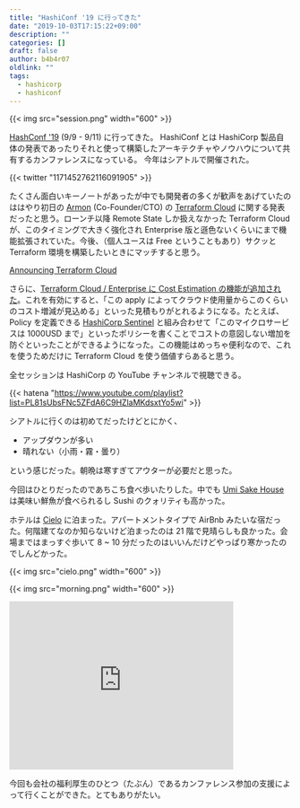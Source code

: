 ```yaml
---
title: "HashiConf '19 に行ってきた"
date: "2019-10-03T17:15:22+09:00"
description: ""
categories: []
draft: false
author: b4b4r07
oldlink: ""
tags:
  - hashicorp
  - hashiconf
---
```


{{< img src="session.png" width="600" >}}

[HashConf '19](https://hashiconf.com/) (9/9 - 9/11) に行ってきた。
HashiConf とは HashiCorp 製品自体の発表であったりそれと使って構築したアーキテクチャやノウハウについて共有するカンファレンスになっている。
今年はシアトルで開催された。

{{< twitter "1171452762116091905" >}}

たくさん面白いキーノートがあったが中でも開発者の多くが歓声をあげていたのははやり初日の [Armon](https://twitter.com/armon) (Co-Founder/CTO) の [Terraform Cloud](https://www.terraform.io/) に関する発表だったと思う。ローンチ以降 Remote State しか扱えなかった Terraform Cloud が、このタイミングで大きく強化され Enterprise 版と遜色ないくらいにまで機能拡張されていた。今後、（個人ユースは Free ということもあり）サクッと Terraform 環境を構築したいときにマッチすると思う。

[Announcing Terraform Cloud](https://www.hashicorp.com/blog/announcing-terraform-cloud)

さらに、[Terraform Cloud / Enterprise に Cost Estimation の機能が追加された](https://www.hashicorp.com/blog/announcing-cost-estimation-for-terraform-cloud-and-enterprise)。これを有効にすると、「この apply によってクラウド使用量からこのくらいのコスト増減が見込める」といった見積もりがとれるようになる。たとえば、Policy を定義できる [HashiCorp Sentinel](https://www.hashicorp.com/sentinel/) と組み合わせて「このマイクロサービスは 1000USD まで」といったポリシーを書くことでコストの意図しない増加を防ぐといったことができるようになった。この機能はめっちゃ便利なので、これを使うためだけに Terraform Cloud を使う価値すらあると思う。

全セッションは HashiCorp の YouTube チャンネルで視聴できる。

{{< hatena "https://www.youtube.com/playlist?list=PL81sUbsFNc5ZFdA6C9HZlaMKdsxtYo5wi" >}}

シアトルに行くのは初めてだったけどとにかく、

- アップダウンが多い
- 晴れない（小雨・霧・曇り）

という感じだった。朝晩は寒すぎてアウターが必要だと思った。

今回はひとりだったのであちこち食べ歩いたりした。中でも [Umi Sake House](https://www.umisakehouse.com/) は美味い鮮魚が食べられるし Sushi のクォリティも高かった。

ホテルは [Cielo](https://www.berkshirecommunities.com/apartments/wa/seattle/cielo/) に泊まった。アパートメントタイプで AirBnb みたいな宿だった。何階建てなのか知らないけど泊まったのは 21 階で見晴らしも良かった。会場まではまっすぐ歩いて 8 ~ 10 分だったのはいいんだけどやっぱり寒かったのでしんどかった。

{{< img src="cielo.png" width="600" >}}

{{< img src="morning.png" width="600" >}}

<iframe src="https://www.google.com/maps/embed?pb=!1m18!1m12!1m3!1d2689.8440658912423!2d-122.33170618436932!3d47.609721679184844!2m3!1f0!2f0!3f0!3m2!1i1024!2i768!4f13.1!3m3!1m2!1s0x54906ab5d0ed2ac7%3A0xc4e458c75a4728a7!2sCielo!5e0!3m2!1sja!2sjp!4v1570093520291!5m2!1sja!2sjp" width="400" height="300" frameborder="0" style="border:0;" allowfullscreen=""></iframe>

今回も会社の福利厚生のひとつ（たぶん）であるカンファレンス参加の支援によって行くことができた。とてもありがたい。
